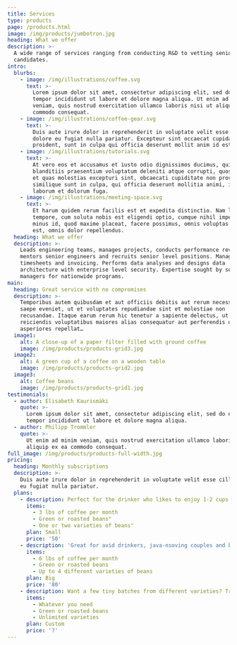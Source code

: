 ```yaml
---
title: Services
type: products
page: /products.html
image: /img/products/jumbotron.jpg
heading: What we offer
description: >-
  A wide range of services ranging from conducting R&D to vetting senior level
  candidates.
intro:
  blurbs:
    - image: /img/illustrations/coffee.svg
      text: >-
        Lorem ipsum dolor sit amet, consectetur adipiscing elit, sed do eiusmod
        tempor incididunt ut labore et dolore magna aliqua. Ut enim ad minim
        veniam, quis nostrud exercitation ullamco laboris nisi ut aliquip ex ea
        commodo consequat.
    - image: /img/illustrations/coffee-gear.svg
      text: >-
        Duis aute irure dolor in reprehenderit in voluptate velit esse cillum
        dolore eu fugiat nulla pariatur. Excepteur sint occaecat cupidatat non
        proident, sunt in culpa qui officia deserunt mollit anim id est laborum.
    - image: /img/illustrations/tutorials.svg
      text: >-
        At vero eos et accusamus et iusto odio dignissimos ducimus, qui
        blanditiis praesentium voluptatum deleniti atque corrupti, quos dolores
        et quas molestias excepturi sint, obcaecati cupiditate non provident,
        similique sunt in culpa, qui officia deserunt mollitia animi, id est
        laborum et dolorum fuga.
    - image: /img/illustrations/meeting-space.svg
      text: >-
        Et harum quidem rerum facilis est et expedita distinctio. Nam libero
        tempore, cum soluta nobis est eligendi optio, cumque nihil impedit, quo
        minus id, quod maxime placeat, facere possimus, omnis voluptas assumenda
        est, omnis dolor repellendus.
  heading: What we offer
  description: >-
    Leads engineering teams, manages projects, conducts performance reviews,
    mentors senior engineers and recruits senior level positions. Manages
    timesheets and invoicing. Performs data analyses and designs data
    architecture with enterprise level security. Expertise sought by senior
    managers for nationwide programs.
main:
  heading: Great service with no compromises
  description: >-
    Temporibus autem quibusdam et aut officiis debitis aut rerum necessitatibus
    saepe eveniet, ut et voluptates repudiandae sint et molestiae non
    recusandae. Itaque earum rerum hic tenetur a sapiente delectus, ut aut
    reiciendis voluptatibus maiores alias consequatur aut perferendis doloribus
    asperiores repellat…
  image1:
    alt: A close-up of a paper filter filled with ground coffee
    image: /img/products/products-grid3.jpg
  image2:
    alt: A green cup of a coffee on a wooden table
    image: /img/products/products-grid2.jpg
  image3:
    alt: Coffee beans
    image: /img/products/products-grid1.jpg
testimonials:
  - author: Elisabeth Kaurismäki
    quote: >-
      Lorem ipsum dolor sit amet, consectetur adipiscing elit, sed do eiusmod
      tempor incididunt ut labore et dolore magna aliqua.
  - author: Philipp Trommler
    quote: >-
      Ut enim ad minim veniam, quis nostrud exercitation ullamco laboris nisi ut
      aliquip ex ea commodo consequat.
full_image: /img/products/products-full-width.jpg
pricing:
  heading: Monthly subscriptions
  description: >-
    Duis aute irure dolor in reprehenderit in voluptate velit esse cillum dolore
    eu fugiat nulla pariatur.
  plans:
    - description: Perfect for the drinker who likes to enjoy 1-2 cups per day.
      items:
        - 3 lbs of coffee per month
        - Green or roasted beans"
        - One or two varieties of beans"
      plan: Small
      price: '50'
    - description: 'Great for avid drinkers, java-nsoving couples and bigger crowds'
      items:
        - 6 lbs of coffee per month
        - Green or roasted beans
        - Up to 4 different varieties of beans
      plan: Big
      price: '80'
    - description: Want a few tiny batches from different varieties? Try our custom plan
      items:
        - Whatever you need
        - Green or roasted beans
        - Unlimited varieties
      plan: Custom
      price: '?'
---
```


